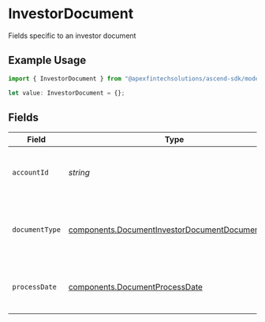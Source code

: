 # InvestorDocument

Fields specific to an investor document

## Example Usage

```typescript
import { InvestorDocument } from "@apexfintechsolutions/ascend-sdk/models/components";

let value: InvestorDocument = {};
```

## Fields

| Field                                                                                                              | Type                                                                                                               | Required                                                                                                           | Description                                                                                                        | Example                                                                                                            |
| ------------------------------------------------------------------------------------------------------------------ | ------------------------------------------------------------------------------------------------------------------ | ------------------------------------------------------------------------------------------------------------------ | ------------------------------------------------------------------------------------------------------------------ | ------------------------------------------------------------------------------------------------------------------ |
| `accountId`                                                                                                        | *string*                                                                                                           | :heavy_minus_sign:                                                                                                 | Identifies the account relevant to the document                                                                    | 01HCZ4ZE2248BR4SC6DE5KFF8S                                                                                         |
| `documentType`                                                                                                     | [components.DocumentInvestorDocumentDocumentType](../../models/components/documentinvestordocumentdocumenttype.md) | :heavy_minus_sign:                                                                                                 | Describes the contents of a document and how it is used                                                            | CONFIRM_DAILY                                                                                                      |
| `processDate`                                                                                                      | [components.DocumentProcessDate](../../models/components/documentprocessdate.md)                                   | :heavy_minus_sign:                                                                                                 | Date that the related activities were processed                                                                    |                                                                                                                    |
